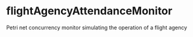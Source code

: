 # flightAgencyAttendanceMonitor
Petri net concurrency monitor simulating the operation of a flight agency
